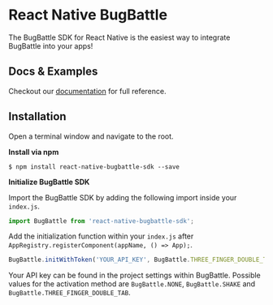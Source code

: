 # React Native BugBattle

The BugBattle SDK for React Native is the easiest way to integrate BugBattle into your apps!
 
## Docs & Examples

Checkout our [documentation](https://docs.bugbattle.io/docs/reactnative-sdk) for full reference.

## Installation

Open a terminal window and navigate to the root.

**Install via npm**

```
$ npm install react-native-bugbattle-sdk --save
```

**Initialize BugBattle SDK**

Import the BugBattle SDK by adding the following import inside your ```index.js```.

```js
import BugBattle from 'react-native-bugbattle-sdk';
```

Add the initialization function within your ```index.js``` after ```AppRegistry.registerComponent(appName, () => App);```.

```js
BugBattle.initWithToken('YOUR_API_KEY', BugBattle.THREE_FINGER_DOUBLE_TAB);
```

Your API key can be found in the project settings within BugBattle. Possible values for the activation method are ```BugBattle.NONE```, ```BugBattle.SHAKE``` and ```BugBattle.THREE_FINGER_DOUBLE_TAB```.

